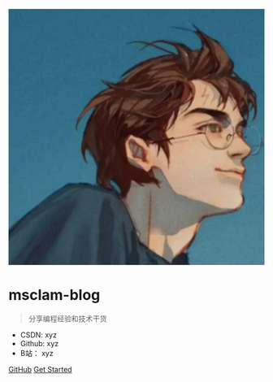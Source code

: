 ![logo](_media/icon.jpg)


# msclam-blog

> 分享编程经验和技术干货

- CSDN: xyz
- Github: xyz
- B站： xyz

[GitHub](https://github.com/docsifyjs/docsify/)
[Get Started](#docsify)
